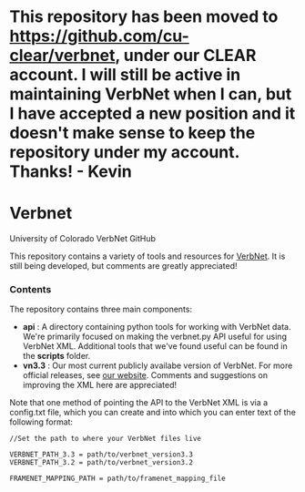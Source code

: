 # This repository has been moved to https://github.com/cu-clear/verbnet, under our CLEAR account. I will still be active in maintaining VerbNet when I can, but I have accepted a new position and it doesn't make sense to keep the repository under my account. <br> Thanks! - Kevin


# Verbnet
University of Colorado VerbNet GitHub

This repository contains a variety of tools and resources for <a href="https://verbs.colorado.edu/verbnet/">VerbNet</a>. It is still being developed, but comments are greatly appreciated!

<h3>Contents</h3>
The repository contains three main components:
<ul>
<li><b>api</b> : A directory containing python tools for working with VerbNet data. We're primarily focused on making the verbnet.py API useful for using VerbNet XML. Additional tools that we've found useful can be found in the <b>scripts</b> folder.
</li>
<li><b>vn3.3</b> : Our most current publicly availabe version of VerbNet. For more official releases, see <a href="https://verbs.colorado.edu/verbnet/">our website</a>. Comments and suggestions on improving the XML here are appreciated!</li>
</ul>

Note that one method of pointing the API to the VerbNet XML is via a config.txt file, which you can create and into which you can enter text of the following format:

```
//Set the path to where your VerbNet files live

VERBNET_PATH_3.3 = path/to/verbnet_version3.3
VERBNET_PATH_3.2 = path/to/verbnet_version3.2

FRAMENET_MAPPING_PATH = path/to/framenet_mapping_file
```


